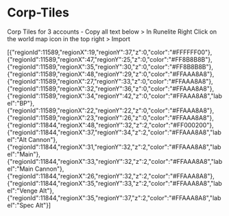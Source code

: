 # Corp-Tiles
Corp Tiles for 3 accounts - Copy all text below > In Runelite Right Click on the world map icon in the top right > Import


[{"regionId":11589,"regionX":19,"regionY":37,"z":0,"color":"#FFFFFF00"},{"regionId":11589,"regionX":47,"regionY":25,"z":0,"color":"#FF8B8B8B"},{"regionId":11589,"regionX":35,"regionY":30,"z":0,"color":"#FF8B8B8B"},{"regionId":11589,"regionX":48,"regionY":29,"z":0,"color":"#FFAAA8A8"},{"regionId":11589,"regionX":27,"regionY":33,"z":0,"color":"#FFAAA8A8"},{"regionId":11589,"regionX":32,"regionY":36,"z":0,"color":"#FFAAA8A8"},{"regionId":11589,"regionX":34,"regionY":42,"z":0,"color":"#FFAAA8A8","label":"BP"},{"regionId":11589,"regionX":22,"regionY":22,"z":0,"color":"#FFAAA8A8"},{"regionId":11589,"regionX":23,"regionY":26,"z":0,"color":"#FFAAA8A8"},{"regionId":11844,"regionX":48,"regionY":32,"z":2,"color":"#FF000200"},{"regionId":11844,"regionX":37,"regionY":34,"z":2,"color":"#FFAAA8A8","label":"Alt Cannon"},{"regionId":11844,"regionX":31,"regionY":32,"z":2,"color":"#FFAAA8A8","label":"Main"},{"regionId":11844,"regionX":33,"regionY":32,"z":2,"color":"#FFAAA8A8","label":"Main Cannon"},{"regionId":11844,"regionX":26,"regionY":32,"z":2,"color":"#FFAAA8A8"},{"regionId":11844,"regionX":35,"regionY":33,"z":2,"color":"#FFAAA8A8","label":"Venge Alt"},{"regionId":11844,"regionX":35,"regionY":37,"z":2,"color":"#FFAAA8A8","label":"Spec Alt"}]
